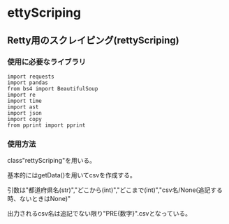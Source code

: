 # ettyScriping

## Retty用のスクレイピング(rettyScriping)

### 使用に必要なライブラリ
```
import requests
import pandas
from bs4 import BeautifulSoup
import re
import time
import ast
import json
import copy
from pprint import pprint
```

### 使用方法

class"rettyScriping"を用いる。

基本的にはgetData()を用いてcsvを作成する。

引数は"都道府県名(str)","どこから(int)","どこまで(int)","csv名/None(追記する時、ないときはNone)"

出力されるcsv名は追記でない限り"PRE{数字}".csvとなっている。
